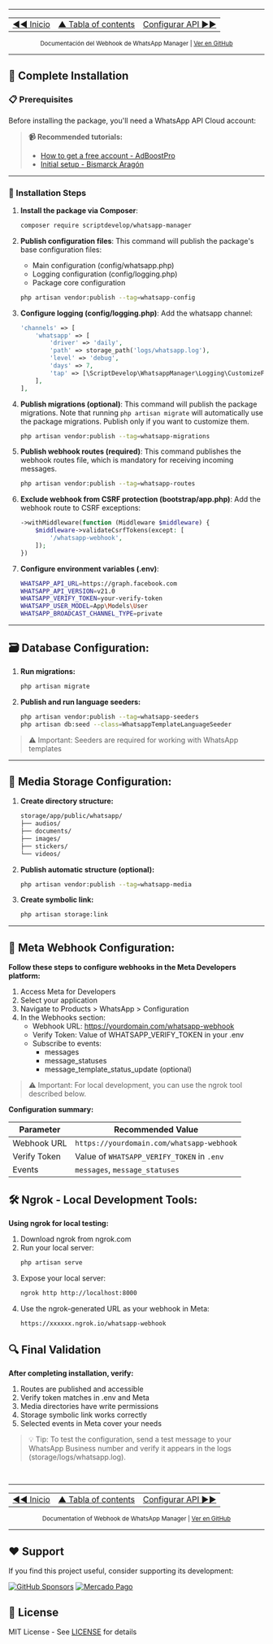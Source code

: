 
---

<div align="center">
<table>
  <tr>
    <td align="left">
      <a href="../../README.md" title="Sección anterior: Home">◄◄ Inicio</a>
    </td>
    <td align="center">
      <a href="00-content.md" title="Tabla of contents">▲ Tabla of contents</a>
    </td>
    <td align="right">
      <a href="02-config-api.md" title="Sección siguiente">Configurar API ►►</a>
    </td>
  </tr>
</table>
</div>

<div align="center">
<sub>Documentación del Webhook de WhatsApp Manager | 
<a href="https://github.com/djdang3r/whatsapp-api-manager">Ver en GitHub</a></sub>
</div>


---


## 🚀 Complete Installation

### 📋 Prerequisites
Before installing the package, you'll need a WhatsApp API Cloud account:

> **📹 Recommended tutorials:**
> - [How to get a free account - AdBoostPro](https://www.youtube.com/watch?v=of6dEsKSh-0)
> - [Initial setup - Bismarck Aragón](https://www.youtube.com/watch?v=gdD_0ernIqM)

---

### 🔧 Installation Steps

1. **Install the package via Composer**:
    ```bash
    composer require scriptdevelop/whatsapp-manager
    ```

2. **Publish configuration files**:
    This command will publish the package's base configuration files:
   - Main configuration (config/whatsapp.php)
   - Logging configuration (config/logging.php)
   - Package core configuration
        
    ```bash
    php artisan vendor:publish --tag=whatsapp-config
    ```

3. **Configure logging (config/logging.php)**:
    Add the whatsapp channel:
    ```php
    'channels' => [
        'whatsapp' => [
            'driver' => 'daily',
            'path' => storage_path('logs/whatsapp.log'),
            'level' => 'debug',
            'days' => 7,
            'tap' => [\ScriptDevelop\WhatsappManager\Logging\CustomizeFormatter::class],
        ],
    ],
    ```

4. **Publish migrations (optional)**:
    This command will publish the package migrations. Note that running `php artisan migrate` will automatically use the package migrations. Publish only if you want to customize them.

    ```bash
    php artisan vendor:publish --tag=whatsapp-migrations
    ```

5. **Publish webhook routes (required)**:
    This command publishes the webhook routes file, which is mandatory for receiving incoming messages.

    ```bash
    php artisan vendor:publish --tag=whatsapp-routes
    ```

6. **Exclude webhook from CSRF protection (bootstrap/app.php)**:
    Add the webhook route to CSRF exceptions:
    ```php
    ->withMiddleware(function (Middleware $middleware) {
        $middleware->validateCsrfTokens(except: [
            '/whatsapp-webhook',
        ]);
    })
    ```

7. **Configure environment variables (.env)**:
    ```sh
    WHATSAPP_API_URL=https://graph.facebook.com
    WHATSAPP_API_VERSION=v21.0
    WHATSAPP_VERIFY_TOKEN=your-verify-token
    WHATSAPP_USER_MODEL=App\Models\User
    WHATSAPP_BROADCAST_CHANNEL_TYPE=private
    ```
---

## **🗃️ Database Configuration:**

1. **Run migrations:**
    ```sh
    php artisan migrate
    ```

2. **Publish and run language seeders:**
    ```sh
    php artisan vendor:publish --tag=whatsapp-seeders
    php artisan db:seed --class=WhatsappTemplateLanguageSeeder
    ```

>⚠️ Important:
>Seeders are required for working with WhatsApp templates

---

## **📁 Media Storage Configuration:**

1. **Create directory structure:**
    ```sh
    storage/app/public/whatsapp/
    ├── audios/
    ├── documents/
    ├── images/
    ├── stickers/
    └── videos/
    ```

2. **Publish automatic structure (optional):**
    ```sh
    php artisan vendor:publish --tag=whatsapp-media
    ```

3. **Create symbolic link:**
    ```sh
    php artisan storage:link
    ```

---

## **🔗 Meta Webhook Configuration:**

**Follow these steps to configure webhooks in the Meta Developers platform:**

1. Access Meta for Developers
2. Select your application
3. Navigate to Products > WhatsApp > Configuration
4. In the Webhooks section:
    - Webhook URL: https://yourdomain.com/whatsapp-webhook
    - Verify Token: Value of WHATSAPP_VERIFY_TOKEN in your .env
    - Subscribe to events:
        - messages
        - message_statuses
        - message_template_status_update (optional)

> ⚠️ Important:
>For local development, you can use the ngrok tool described below.

**Configuration summary:**

| Parameter         | Recommended Value                              |
|-------------------|-----------------------------------------------|
| Webhook URL       | `https://yourdomain.com/whatsapp-webhook`     |
| Verify Token      | Value of `WHATSAPP_VERIFY_TOKEN` in `.env`    |
| Events            | `messages`, `message_statuses`                |

## **🛠️ Ngrok - Local Development Tools:**
**Using ngrok for local testing:**
1. Download ngrok from ngrok.com
2. Run your local server:
    ```sh
    php artisan serve
    ```
3. Expose your local server:
    ```sh
    ngrok http http://localhost:8000
    ```
4. Use the ngrok-generated URL as your webhook in Meta:
    ```sh
    https://xxxxxx.ngrok.io/whatsapp-webhook
    ```

## 🔍 Final Validation
**After completing installation, verify:**

1. Routes are published and accessible
2. Verify token matches in .env and Meta
3. Media directories have write permissions
4. Storage symbolic link works correctly
5. Selected events in Meta cover your needs

>💡 Tip:
>To test the configuration, send a test message to your WhatsApp Business number and verify it appears in the logs (storage/logs/whatsapp.log).

<br>

---

<div align="center">
<table>
  <tr>
    <td align="left">
      <a href="../../README.md" title="Sección anterior: Home">◄◄ Inicio</a>
    </td>
    <td align="center">
      <a href="00-content.md" title="Tabla of contents">▲ Tabla of contents</a>
    </td>
    <td align="right">
      <a href="02-config-api.md" title="Sección siguiente">Configurar API ►►</a>
    </td>
  </tr>
</table>
</div>

<div align="center">
<sub>Documentation of Webhook de WhatsApp Manager | 
<a href="https://github.com/djdang3r/whatsapp-api-manager">Ver en GitHub</a></sub>
</div>


---

## ❤️ Support

If you find this project useful, consider supporting its development:

[![GitHub Sponsors](https://img.shields.io/badge/Sponsor%20me-GitHub-blue?style=for-the-badge&logo=github)](https://github.com/sponsors/djdang3r)
[![Mercado Pago](https://img.shields.io/badge/Donate%20via-Mercado%20Pago-blue?style=for-the-badge&logo=mercadopago)](https://mpago.li/2qe5G7E)

## 📄 License

MIT License - See [LICENSE](LICENSE) for details